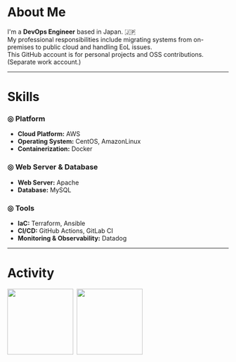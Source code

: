 # About Me
I'm a **DevOps Engineer** based in Japan. 🇯🇵<br>
My professional responsibilities include migrating systems from on-premises to public cloud and handling EoL issues.<br>
This GitHub account is for personal projects and OSS contributions. (Separate work account.)
<hr>

# Skills

### ◎ Platform
* **Cloud Platform:** AWS
* **Operating System:** CentOS, AmazonLinux
* **Containerization:** Docker

### ◎ Web Server & Database
* **Web Server:** Apache
* **Database:** MySQL

### ◎ Tools
* **IaC:** Terraform, Ansible
* **CI/CD:** GitHub Actions, GitLab CI
* **Monitoring & Observability:** Datadog
<hr>

# Activity
<img style="height: 150px;" src="https://github-readme-stats.vercel.app/api/top-langs/?username=Shuma-Yamamoto&layout=compact" />&nbsp;
<img style="height: 150px;" src="https://github-readme-stats.vercel.app/api?username=Shuma-Yamamoto&layout=compact" />
